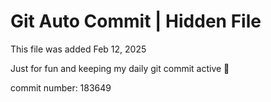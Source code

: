 # Git Auto Commit | Hidden File

This file was added Feb 12, 2025

Just for fun and keeping my daily git commit active 🤪

commit number: 183649
